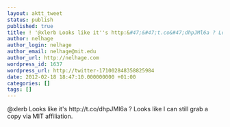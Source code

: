 ```yaml
---
layout: aktt_tweet
status: publish
published: true
title: ! '@xlerb Looks like it''s http:&#47;&#47;t.co&#47;dhpJMl6a ? Look...'
author: nelhage
author_login: nelhage
author_email: nelhage@mit.edu
author_url: http://nelhage.com
wordpress_id: 1637
wordpress_url: http://twitter-171002848358825984
date: 2012-02-18 18:47:10.000000000 +01:00
categories: []
tags: []
---
```

@xlerb Looks like it's http:&#47;&#47;t.co&#47;dhpJMl6a ? Looks like I can still grab a copy via MIT affiliation.

